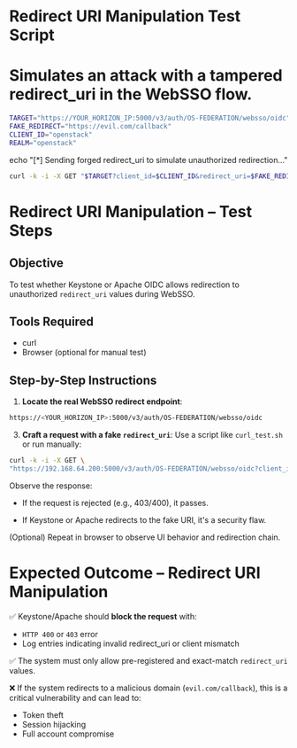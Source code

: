 # Redirect URI Manipulation Test Script
# Simulates an attack with a tampered redirect_uri in the WebSSO flow.
```bash
TARGET="https://YOUR_HORIZON_IP:5000/v3/auth/OS-FEDERATION/websso/oidc"
FAKE_REDIRECT="https://evil.com/callback"
CLIENT_ID="openstack"
REALM="openstack"
```
echo "[*] Sending forged redirect_uri to simulate unauthorized redirection..."
```bash
curl -k -i -X GET "$TARGET?client_id=$CLIENT_ID&redirect_uri=$FAKE_REDIRECT&response_type=code&scope=openid&state=1234"
```
# Redirect URI Manipulation – Test Steps

## Objective
To test whether Keystone or Apache OIDC allows redirection to unauthorized `redirect_uri` values during WebSSO.

## Tools Required
- curl
- Browser (optional for manual test)

## Step-by-Step Instructions

1. **Locate the real WebSSO redirect endpoint**:
```bash
https://<YOUR_HORIZON_IP>:5000/v3/auth/OS-FEDERATION/websso/oidc
```

3. **Craft a request with a fake `redirect_uri`**:
Use a script like `curl_test.sh` or run manually:
```bash
curl -k -i -X GET \
"https://192.168.64.200:5000/v3/auth/OS-FEDERATION/websso/oidc?client_id=openstack&redirect_uri=https://evil.com/callback&response_type=code&scope=openid"
```

Observe the response:

- If the request is rejected (e.g., 403/400), it passes.

- If Keystone or Apache redirects to the fake URI, it's a security flaw.

(Optional) Repeat in browser to observe UI behavior and redirection chain.

# Expected Outcome – Redirect URI Manipulation

✅ Keystone/Apache should **block the request** with:
- `HTTP 400` or `403` error
- Log entries indicating invalid redirect_uri or client mismatch

✅ The system must only allow pre-registered and exact-match `redirect_uri` values.

❌ If the system redirects to a malicious domain (`evil.com/callback`), this is a critical vulnerability and can lead to:
- Token theft
- Session hijacking
- Full account compromise

